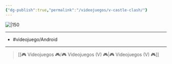 ```yaml
---
{"dg-publish":true,"permalink":"/videojuegos/v-castle-clash/"}
---
```



![|150](https://images.igdb.com/igdb/image/upload/t_cover_big/co2pns.jpg)

---

- #videojuego/Android 

---

> [[🎮 Videojuegos 🎮/🎮 Videojuegos (V) 🎮\|🎮 Videojuegos (V) 🎮]]